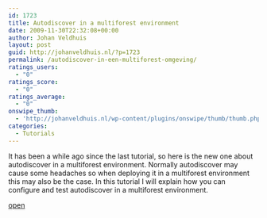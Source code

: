 ```yaml
---
id: 1723
title: Autodiscover in a multiforest environment
date: 2009-11-30T22:32:08+00:00
author: Johan Veldhuis
layout: post
guid: http://johanveldhuis.nl/?p=1723
permalink: /autodiscover-in-een-multiforest-omgeving/
ratings_users:
  - "0"
ratings_score:
  - "0"
ratings_average:
  - "0"
onswipe_thumb:
  - 'http://johanveldhuis.nl/wp-content/plugins/onswipe/thumb/thumb.php?src=http://johanveldhuis.nl/wp-content/plugins/sociable-zyblog-edition/images/digg.png&amp;w=600&amp;h=800&amp;zc=1&amp;q=75&amp;f=0'
categories:
  - Tutorials
---
```

It has been a while ago since the last tutorial, so here is the new one about autodiscover in a multiforest environment. Normally autodiscover may cause some headaches so when deploying it in a multiforest environment this may also be the case. In this tutorial I will explain how you can configure and test autodiscover in a multiforest environment.

[open](http://johanveldhuis.nl/?page_id=1683&lang=en)